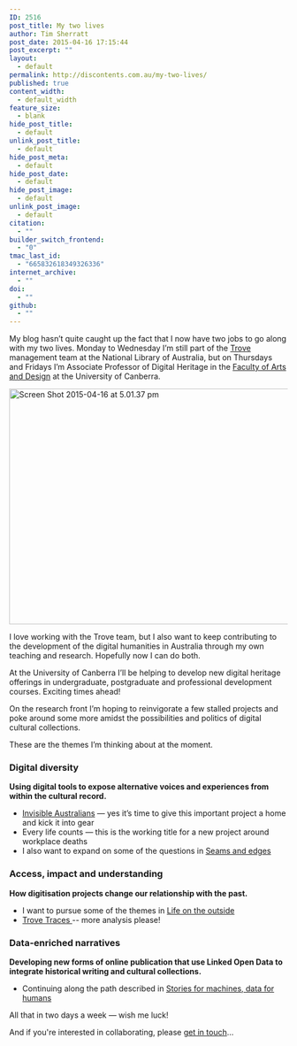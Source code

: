 ```yaml
---
ID: 2516
post_title: My two lives
author: Tim Sherratt
post_date: 2015-04-16 17:15:44
post_excerpt: ""
layout:
  - default
permalink: http://discontents.com.au/my-two-lives/
published: true
content_width:
  - default_width
feature_size:
  - blank
hide_post_title:
  - default
unlink_post_title:
  - default
hide_post_meta:
  - default
hide_post_date:
  - default
hide_post_image:
  - default
unlink_post_image:
  - default
citation:
  - ""
builder_switch_frontend:
  - "0"
tmac_last_id:
  - "665832618349326336"
internet_archive:
  - ""
doi:
  - ""
github:
  - ""
---
```

My blog hasn’t quite caught up the fact that I now have two jobs to go along with my two lives. Monday to Wednesday I’m still part of the <a href="http://trove.nla.gov.au">Trove</a> management team at the National Library of Australia, but on Thursdays and Fridays I’m Associate Professor of Digital Heritage in the <a href="http://www.canberra.edu.au/about-uc/faculties/arts-design">Faculty of Arts and Design</a> at the University of Canberra.

<a href="http://discontents.com.au/wp-content/uploads/2015/04/Screen-Shot-2015-04-16-at-5.01.37-pm.png"><img class="aligncenter size-full wp-image-2518" src="http://discontents.com.au/wp-content/uploads/2015/04/Screen-Shot-2015-04-16-at-5.01.37-pm.png" alt="Screen Shot 2015-04-16 at 5.01.37 pm" width="625" height="426" /></a>

I love working with the Trove team, but I also want to keep contributing to the development of the digital humanities in Australia through my own teaching and research. Hopefully now I can do both.

At the University of Canberra I’ll be helping to develop new digital heritage offerings in undergraduate, postgraduate and professional development courses. Exciting times ahead!

On the research front I’m hoping to reinvigorate a few stalled projects and poke around some more amidst the possibilities and politics of digital cultural collections.

These are the themes I’m thinking about at the moment.
<h3>Digital diversity</h3>
<strong>Using digital tools to expose alternative voices and experiences from within the cultural record.</strong>
<ul>
	<li><a href="http://invisibleaustralians.org/">Invisible Australians</a> — yes it’s time to give this important project a home and kick it into gear</li>
	<li>Every life counts — this is the working title for a new project around workplace deaths</li>
	<li>I also want to expand on some of the questions in <a title="Seams and edges: Dreams of aggregation, access &amp; discovery in a broken world" href="http://discontents.com.au/seams-and-edges-dreams-of-aggregation-access-discovery-in-a-broken-world/">Seams and edges</a></li>
</ul>
<h3>Access, impact and understanding</h3>
<strong>How digitisation projects change our relationship with the past.</strong>
<ul>
	<li>I want to pursue some of the themes in <a title="Life on the outside: Collections, contexts, and the wild, wild web" href="http://discontents.com.au/life-on-the-outside/">Life on the outside</a></li>
	<li><a href="http://trovespace.webfactional.com/traces/">Trove Traces </a>-- more analysis please!</li>
</ul>
<h3>Data-enriched narratives</h3>
<strong>Developing new forms of online publication that use Linked Open Data to integrate historical writing and cultural collections.</strong>
<ul>
	<li>Continuing along the path described in <a title="Stories for machines, data for humans" href="http://discontents.com.au/stories-for-machines-data-for-humans/">Stories for machines, data for humans</a></li>
</ul>
All that in two days a week — wish me luck!

And if you're interested in collaborating, please <a href="mailto:tim@discontents.com.au">get in touch</a>...